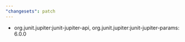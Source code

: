 ```yaml
---
"changesets": patch
---
```


- org.junit.jupiter:junit-jupiter-api, org.junit.jupiter:junit-jupiter-params: 6.0.0